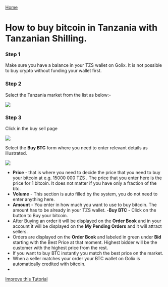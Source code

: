 [Home](/)

# How to buy bitcoin in Tanzania with  Tanzanian Shilling.

### Step 1 
Make sure you have a balance in your TZS wallet on Golix. It is not possible to buy crypto without funding your wallet first.

### Step 2
Select the Tanzania   market from the list as below:-




![
](https://lh3.googleusercontent.com/0iUDQPKgdI94OLLq087ybZ2VZ0_I0A24FORgycRXyq5i0KveTzRHZJulTfABmATgmTYQT5g1xtZi)


### Step 3

Click in the buy sell page

![
](https://lh3.googleusercontent.com/04MUq_1Xi1ym-IHKOOy1c7ZrwmY1KGCxZT16OA_p9w80oVqCn0WdSCJZdx98zwVPFwwfDHEhj3QJ)


Select the **Buy BTC** form where you need to enter relevant details as illustrated.



![
](https://lh3.googleusercontent.com/EFldhXg0XkMzZFAcHYHDNK2lGVkFaQyWbIN5LUl7WViQAvxYlIVUNhMQwmiLljIVL-YailKJLHaU)


- **Price** - that is where you need to decide the price that you need to  buy your bitcoin at e.g. 15000 000  TZS . The price that you enter here  is the price for 1 bitcoin. It does not matter if you have only a fraction of the btc.
-  **Volume** - This section is auto filled by the system, you do not need to enter anything here.
- **Amount** - You enter in how much you want to use to buy bitcoin. The amount has to be already in your TZS wallet.
-**Buy  BTC** - Click  on the button to Buy your bitcoin.
- After Buying an order it will  be displayed  on the **Order Book**  and in your account it will be displayed on the **My Pending Orders** and it will attract sellers.
- Orders are displayed on the **Order Book**  and  labeled in green under **Bid** starting with the Best Price at that moment. Highest bidder will be the customer with the highest price from the rest.
- If you want to buy BTC instantly you match  the  best price on the market.
- When a  seller matches your order your BTC wallet on Golix  is automatically  credited with bitcoin.
- 
[Improve this Tutorial](https://github.com/golixdotcom/guides/edit/master/trading/buy_btc_in_tanzania_with_tzs.md)

